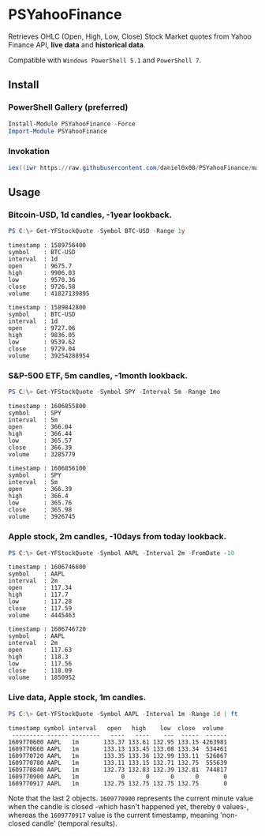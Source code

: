 # PSYahooFinance

Retrieves OHLC (Open, High, Low, Close) Stock Market quotes from Yahoo Finance API, **live data** and **historical data**. 

Compatible with `Windows PowerShell 5.1` and `PowerShell 7`.

## Install

### PowerShell Gallery (preferred)
```powershell
Install-Module PSYahooFinance -Force
Import-Module PSYahooFinance
```

### Invokation
```powershell
iex((iwr https://raw.githubusercontent.com/daniel0x00/PSYahooFinance/main/Get-YFStockQuote.ps1 -UseBasicParsing).content)
```

## Usage

### Bitcoin-USD, 1d candles, -1year lookback.
```powershell
PS C:\> Get-YFStockQuote -Symbol BTC-USD -Range 1y
```
```console
timestamp : 1589756400
symbol    : BTC-USD
interval  : 1d
open      : 9675.7
high      : 9906.03
low       : 9570.36
close     : 9726.58
volume    : 41827139895

timestamp : 1589842800
symbol    : BTC-USD
interval  : 1d
open      : 9727.06
high      : 9836.05
low       : 9539.62
close     : 9729.04
volume    : 39254288954
```

### S&P-500 ETF, 5m candles, -1month lookback.
```powershell
PS C:\> Get-YFStockQuote -Symbol SPY -Interval 5m -Range 1mo
```
```console
timestamp : 1606855800
symbol    : SPY
interval  : 5m
open      : 366.04
high      : 366.44
low       : 365.57
close     : 366.39
volume    : 3285779

timestamp : 1606856100
symbol    : SPY
interval  : 5m
open      : 366.39
high      : 366.4
low       : 365.76
close     : 365.98
volume    : 3926745
```

### Apple stock, 2m candles, -10days from today lookback.
```powershell
PS C:\> Get-YFStockQuote -Symbol AAPL -Interval 2m -FromDate -10
```
```console
timestamp : 1606746600
symbol    : AAPL
interval  : 2m
open      : 117.34
high      : 117.7
low       : 117.28
close     : 117.59
volume    : 4445463

timestamp : 1606746720
symbol    : AAPL
interval  : 2m
open      : 117.63
high      : 118.3
low       : 117.56
close     : 118.09
volume    : 1850952
```

### Live data, Apple stock, 1m candles.
```powershell
PS C:\> Get-YFStockQuote -Symbol AAPL -Interval 1m -Range 1d | ft
```
```console
timestamp symbol interval   open   high    low  close  volume
 --------- ------ --------   ----   ----    ---  -----  ------
1609770600 AAPL   1m       133.37 133.61 132.95 133.15 4263981
1609770660 AAPL   1m       133.13 133.45 133.08 133.34  534461
1609770720 AAPL   1m       133.35 133.36 132.99 133.11  526067
1609770780 AAPL   1m       133.11 133.15 132.71 132.75  555639
1609770840 AAPL   1m       132.73 132.83 132.39 132.81  744817
1609770900 AAPL   1m            0      0      0      0       0
1609770917 AAPL   1m       132.75 132.75 132.75 132.75       0
```

Note that the last 2 objects. `1609770900` represents the current minute value when the candle is closed -which hasn't happened yet, thereby `0` values-, whereas the `1609770917` value is the current timestamp, meaning 'non-closed candle' (temporal results).
        

